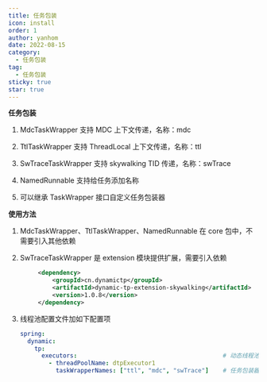 ```yaml
---
title: 任务包装
icon: install
order: 1
author: yanhom
date: 2022-08-15
category:
  - 任务包装
tag:
  - 任务包装
sticky: true
star: true
---
```



**任务包装**

1. MdcTaskWrapper 支持 MDC 上下文传递，名称：mdc

2. TtlTaskWrapper 支持 ThreadLocal 上下文传递，名称：ttl

3. SwTraceTaskWrapper 支持 skywalking TID 传递，名称：swTrace

4. NamedRunnable 支持给任务添加名称

5. 可以继承 TaskWrapper 接口自定义任务包装器


**使用方法**

1. MdcTaskWrapper、TtlTaskWrapper、NamedRunnable 在 core 包中，不需要引入其他依赖

2. SwTraceTaskWrapper 是 extension 模块提供扩展，需要引入依赖
   ```xml
        <dependency>
            <groupId>cn.dynamictp</groupId>
            <artifactId>dynamic-tp-extension-skywalking</artifactId>
            <version>1.0.8</version>
        </dependency>
    ```
   
3. 线程池配置文件加如下配置项
   ```yaml
   spring:
     dynamic:
       tp:
         executors:                                         # 动态线程池配置，省略其他项，具体看上述配置文件
           - threadPoolName: dtpExecutor1
             taskWrapperNames: ["ttl", "mdc", "swTrace"]    # 任务包装器名称，继承TaskWrapper接口
   ```